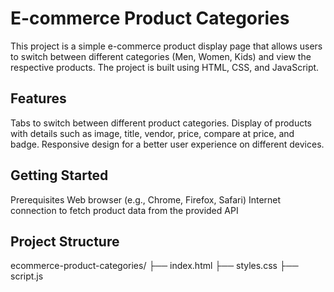 # E-commerce Product Categories
This project is a simple e-commerce product display page that allows users to switch between different categories (Men, Women, Kids) and view the respective products. The project is built using HTML, CSS, and JavaScript.

## Features
Tabs to switch between different product categories.
Display of products with details such as image, title, vendor, price, compare at price, and badge.
Responsive design for a better user experience on different devices.

## Getting Started
Prerequisites
Web browser (e.g., Chrome, Firefox, Safari)
Internet connection to fetch product data from the provided API

## Project Structure
ecommerce-product-categories/
├── index.html
├── styles.css
├── script.js

